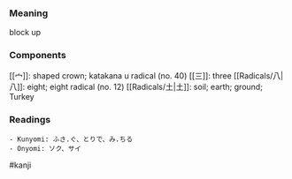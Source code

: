 ### Meaning

block up

### Components

[[宀]]: shaped crown; katakana u radical (no. 40) [[三]]: three [[Radicals/八|八]]: eight; eight radical (no. 12) [[Radicals/土|土]]: soil; earth; ground; Turkey

### Readings

```
- Kunyomi: ふさ.ぐ、とりで、み.ちる
- Onyomi: ソク、サイ
```

#kanji